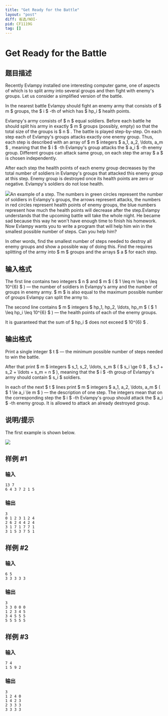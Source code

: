 ```yaml
---
title: "Get Ready for the Battle"
layout: "post"
diff: 省选/NOI-
pid: CF1119G
tag: []
---
```


# Get Ready for the Battle

## 题目描述

Recently Evlampy installed one interesting computer game, one of aspects of which is to split army into several groups and then fight with enemy's groups. Let us consider a simplified version of the battle.

In the nearest battle Evlampy should fight an enemy army that consists of $ m $ groups, the $ i $ -th of which has $ hp_i $ health points.

Evlampy's army consists of $ n $ equal soldiers. Before each battle he should split his army in exactly $ m $ groups (possibly, empty) so that the total size of the groups is $ n $ . The battle is played step-by-step. On each step each of Evlampy's groups attacks exactly one enemy group. Thus, each step is described with an array of $ m $ integers $ a_1, a_2, \ldots, a_m $ , meaning that the $ i $ -th Evlampy's group attacks the $ a_i $ -th enemy group. Different groups can attack same group, on each step the array $ a $ is chosen independently.

After each step the health points of each enemy group decreases by the total number of soldiers in Evlampy's groups that attacked this enemy group at this step. Enemy group is destroyed once its health points are zero or negative. Evlampy's soldiers do not lose health.

 ![](https://cdn.luogu.com.cn/upload/vjudge_pic/CF1119G/edf5f25d98548aaccf45c3eec9aa6deb282c18da.png)An example of a step. The numbers in green circles represent the number of soldiers in Evlampy's groups, the arrows represent attacks, the numbers in red circles represent health points of enemy groups, the blue numbers represent how much the health points will decrease after the step.Evlampy understands that the upcoming battle will take the whole night. He became sad because this way he won't have enough time to finish his homework. Now Evlampy wants you to write a program that will help him win in the smallest possible number of steps. Can you help him?

In other words, find the smallest number of steps needed to destroy all enemy groups and show a possible way of doing this. Find the requires splitting of the army into $ m $ groups and the arrays $ a $ for each step.

## 输入格式

The first line contains two integers $ n $ and $ m $ ( $ 1 \leq m \leq n \leq 10^{6} $ ) — the number of soldiers in Evlampy's army and the number of groups in enemy army. $ m $ is also equal to the maximum possible number of groups Evlampy can split the army to.

The second line contains $ m $ integers $ hp_1, hp_2, \ldots, hp_m $ ( $ 1 \leq hp_i \leq 10^{6} $ ) — the health points of each of the enemy groups.

It is guaranteed that the sum of $ hp_i $ does not exceed $ 10^{6} $ .

## 输出格式

Print a single integer $ t $ — the minimum possible number of steps needed to win the battle.

After that print $ m $ integers $ s_1, s_2, \ldots, s_m $ ( $ s_i \ge 0 $ , $ s_1 + s_2 + \ldots + s_m = n $ ), meaning that the $ i $ -th group of Evlampy's army should contain $ s_i $ soldiers.

In each of the next $ t $ lines print $ m $ integers $ a_1, a_2, \ldots, a_m $ ( $ 1 \le a_i \le m $ ) — the description of one step. The integers mean that on the corresponding step the $ i $ -th Evlampy's group should attack the $ a_i $ -th enemy group. It is allowed to attack an already destroyed group.

## 说明/提示

The first example is shown below.

 ![](https://cdn.luogu.com.cn/upload/vjudge_pic/CF1119G/83b26697e1512ab6ed6ffa18c7896b3d481f3fad.png)

## 样例 #1

### 输入

```
13 7
6 4 3 7 2 1 5

```

### 输出

```
3
0 1 2 3 1 2 4
2 6 2 4 4 2 4
3 1 7 1 7 7 1
3 1 5 3 7 5 1

```

## 样例 #2

### 输入

```
6 5
3 3 3 3 3

```

### 输出

```
3
3 3 0 0 0
1 2 3 4 5
3 4 5 5 5
5 5 5 5 5

```

## 样例 #3

### 输入

```
7 4
1 5 9 2

```

### 输出

```
3
1 2 4 0
1 4 2 3
2 3 3 3
3 3 3 3
```

